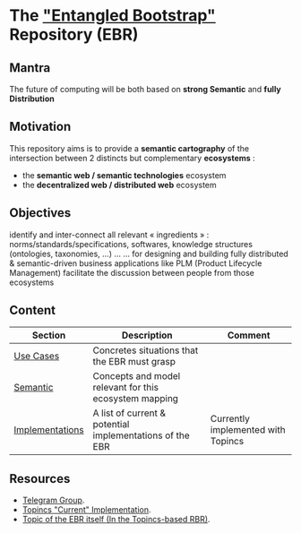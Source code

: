 The <a href="https://www.topincs.com/EntangledBootstrap/">"Entangled Bootstrap"</a> Repository (EBR)
==

Mantra
-
The future of computing will be both based on __strong Semantic__ and __fully Distribution__

Motivation
-
This repository aims is  to provide a __semantic cartography__ of the intersection between 2 distincts but complementary __ecosystems__ :
* the __semantic web / semantic technologies__ ecosystem
* the __decentralized web / distributed web__ ecosystem 

Objectives 
-
identify and inter-connect all relevant « ingredients » : norms/standards/specifications, softwares, knowledge structures (ontologies, taxonomies, …) …
… for designing and building fully distributed & semantic-driven business applications like PLM (Product Lifecycle Management)
 facilitate the discussion between people from those ecosystems

Content
-
<table>
    <thead>
        <tr>
            <th>Section</th>
            <th>Description</th>
            <th>Comment</th>
        </tr>
    </thead>
    <tbody>
        <tr>
            <td><a href="https://github.com/iPlumb3r/EntangledBootstrap/tree/master/0_UseCases">Use Cases</a></td>
            <td>Concretes situations that the EBR must grasp</td>
            <td></td>
        </tr>
        <tr>
            <td><a href="https://github.com/iPlumb3r/EntangledBootstrap/tree/master/1_Semantic">Semantic</a></td>
            <td>Concepts and model relevant for this ecosystem mapping</td>
            <td></td>
        </tr>
        <tr>
            <td><a href="https://github.com/iPlumb3r/EntangledBootstrap/tree/master/2_Implementations">Implementations</a></td>
            <td>A list of current & potential implementations of the EBR</td>
            <td>Currently implemented with Topincs</td>
        </tr>
    </tbody>
</table>

Resources
-
* <a href="https://t.me/joinchat/HuvcrxQZeELqQjcpqIkFpA">Telegram Group</a>.  
* <a href="https://www.topincs.com/EntangledBootstrap/">Topincs "Current" Implementation</a>. 
* <a href="https://www.topincs.com/EntangledBootstrap/1414">Topic of the EBR itself (In the Topincs-based RBR)</a>.  

